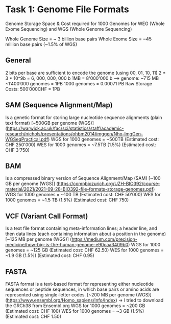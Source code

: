 # **Task 1: Genome File Formats**

Genome Storage Space & Cost required for 1000 Genomes for WEG (Whole Exome Sequencing) and WGS (Whole Genome Sequencing)

Whole Genome Size = ~ 3 billion base pairs
Whole Exome Size = ~45 million base pairs (~1.5% of WGS)

## **General**

2 bits per base are sufficient to encode the genome (using 00, 01, 10, 11)
2 * 3 * 10^9b = 6, 000, 000, 000 b 
1MB = 8'000'000 b --> genome: ~715 MB 
~1’400’000 genomes = 1PB
1000 genomes = 0.00071 PB
Raw Storage Costs: 500’000CHF = 1PB 

## **SAM (Sequence Alignment/Map)**

Is a genetic format for storing large nucleotide sequence alignments (plain text format)
[~500GB per genome (WGS)] (https://warwick.ac.uk/fac/sci/statistics/staff/academic-research/nichols/presentations/ohbm2014/imggen/Nho-ImgGen-WGSeqPractical.pdf)
WGS for 1000 genomes = ~500TB (Estimated cost: CHF 250'000)
WES for 1000 genomes = ~7.5TB (1.5%) (Estimated cost: CHF 3'750)
 
 
## **BAM**

Is a compressed binary version of Sequence Alignment/Map (SAM)
[~100 GB per genome (WGS)] (https://compbiozurich.org/UZH-BIO392/course-material/2021/2021-09-28-BIO392-file-formats-storage-genomes.pdf)
WGS for 1000 genomes = ~100 TB (Estimated cost: CHF 50'000)
WES for 1000 genomes = ~1.5 TB (1.5%) (Estimated cost: CHF 750)

 
## **VCF (Variant Call Format)**

Is a text file format containing meta-information lines; a header line, and then data lines (each containing information about a position in the genome)
[~125 MB per genome (WGS)] (https://medium.com/precision-medicine/how-big-is-the-human-genome-e90caa3409b0)
WGS for 1000 genomes = ~125 GB (Estimated cost: CHF 62.50)
WES for 1000 genomes = ~1.9 GB (1.5%) (Estimated cost: CHF 0.95)

## **FASTA**

FASTA format is a text-based format for representing either nucleotide sequences or peptide sequences, in which base pairs or amino acids are represented using single-letter codes. 
[~200 MB per genome (WGS)] (https://www.ensembl.org/Homo_sapiens/Info/Index) -> I tried to download the GRCh38 from Ensembl.org
WGS for 1000 genomes = ~200 GB (Estimated cost: CHF 100)
WES for 1000 genomes = ~3 GB (1.5%) (Estimated cost: CHF 1.50)


